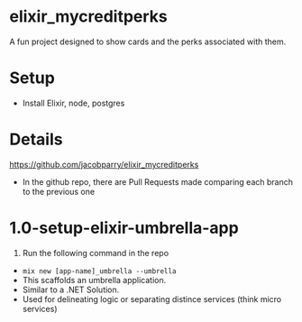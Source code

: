 # elixir_mycreditperks
A fun project designed to show cards and the perks associated with them.

# Setup
* Install Elixir, node, postgres

# Details
https://github.com/jacobparry/elixir_mycreditperks
  * In the github repo, there are Pull Requests made comparing each branch to the previous one

# 1.0-setup-elixir-umbrella-app
1. Run the following command in the repo 
  * `mix new [app-name]_umbrella --umbrella` 
  * This scaffolds an umbrella application.
  * Similar to a .NET Solution.
  * Used for delineating logic or separating distince services (think micro services)